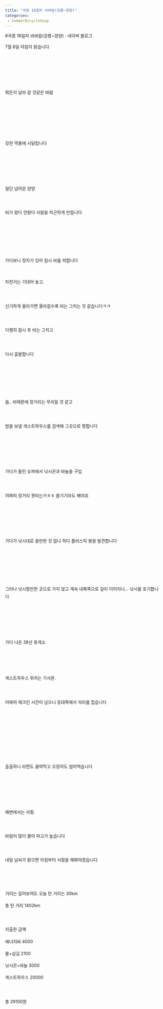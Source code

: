 ```yaml
---
title: "국종 16일차 비바람(강릉~양양)"
categories:
 - SummerBicycleSoup
---
```

#국종 16일차 비바람(강릉~양양) : 네이버 블로그
<div class="wrap_rabbit pcol2 _param(1) _postViewArea221584666541" id="post-view221584666541">
<!-- Rabbit HTML --><div class="se-viewer se-theme-default" lang="ko-KR">
<!-- SE_DOC_HEADER_END -->
<div class="se-main-container">
<div class="se-component se-text se-l-default" id="SE-f53bb52d-a523-11e9-99d3-599b25523ed2">
<div class="se-component-content">
<div class="se-section se-section-text se-l-default">
<div class="se-module se-module-text"><!-- SE-TEXT { --><p class="se-text-paragraph se-text-paragraph-align-" id="SE-7893685c-a525-11e9-99d3-4561812a802d" style="line-height:1.8;"><span class="se-fs- se-ff-" id="SE-2e74883e-a526-11e9-99d3-b57880ff6c25" style="">7월 8일 아침이 밝습니다</span></p><!-- } SE-TEXT --><!-- SE-TEXT { --><p class="se-text-paragraph se-text-paragraph-align-" id="SE-2e748840-a526-11e9-99d3-3f9811f71576" style="line-height:1.8;"><span class="se-fs- se-ff-" id="SE-2e74883f-a526-11e9-99d3-0b595be8d0a8" style="">​</span></p><!-- } SE-TEXT --><!-- SE-TEXT { --><p class="se-text-paragraph se-text-paragraph-align-" id="SE-2e748842-a526-11e9-99d3-33e2a434d7f9" style="line-height:1.8;"><span class="se-fs- se-ff-" id="SE-2e748841-a526-11e9-99d3-a10d7590c9b2" style="">​</span></p><!-- } SE-TEXT --></div>
</div>
</div>
</div> <div class="se-component se-image se-l-default" id="SE-ef4f9818-a523-11e9-99d3-4b7fc162570b">
<div class="se-component-content se-component-content-fit">
<div class="se-section se-section-image se-l-default se-section-align-">
<a class="se-module se-module-image __se_image_link __se_link" data-linkdata='{"id" : "SE-ef4f9818-a523-11e9-99d3-4b7fc162570b", "src" : "https://postfiles.pstatic.net/MjAxOTA3MTNfMjI2/MDAxNTYyOTkxNTgyMDA1.OfLpQIFz_b99eycvDJJy2eHRgEt2uKb6L9bt5kHyDTwg.Lhq4Kxu50-1QhbzQnHCUo2TMbK8_Mb9tiWmcfBKJ_1wg.JPEG.dls32208/20190708_124803.jpg", "linkUse" : "false", "link" : ""}' data-linktype="img" href="#" onclick="return false;" style=" ">
<img alt="" class="se-image-resource" data-height="506" data-lazy-src="https://postfiles.pstatic.net/MjAxOTA3MTNfMjI2/MDAxNTYyOTkxNTgyMDA1.OfLpQIFz_b99eycvDJJy2eHRgEt2uKb6L9bt5kHyDTwg.Lhq4Kxu50-1QhbzQnHCUo2TMbK8_Mb9tiWmcfBKJ_1wg.JPEG.dls32208/20190708_124803.jpg?type=w966" data-width="900" src="https://raw.githubusercontent.com/rage147-OwO/rage147-OwO.github.io/master/_images/images/2019-7-13-국종 16일차 비바람(강릉~양양)/0.jpg">
</a> </div>
</div>
</div> <div class="se-component se-text se-l-default" id="SE-ff71d854-a523-11e9-99d3-5dceaeadfbf5">
<div class="se-component-content">
<div class="se-section se-section-text se-l-default">
<div class="se-module se-module-text"><!-- SE-TEXT { --><p class="se-text-paragraph se-text-paragraph-align-" id="SE-789479d2-a525-11e9-99d3-b32b8ae518da" style="line-height:1.8;"><span class="se-fs- se-ff-" id="SE-2e752483-a526-11e9-99d3-9779077e2caf" style="">뭐든지 날라 갈 것같은 바람</span></p><!-- } SE-TEXT --><!-- SE-TEXT { --><p class="se-text-paragraph se-text-paragraph-align-" id="SE-2e752485-a526-11e9-99d3-87bfa8c4a279" style="line-height:1.8;"><span class="se-fs- se-ff-" id="SE-2e752484-a526-11e9-99d3-03b59768f6bc" style="">​</span></p><!-- } SE-TEXT --><!-- SE-TEXT { --><p class="se-text-paragraph se-text-paragraph-align-" id="SE-2e752487-a526-11e9-99d3-bf31fac85742" style="line-height:1.8;"><span class="se-fs- se-ff-" id="SE-2e752486-a526-11e9-99d3-292d5a63ce96" style="">​</span></p><!-- } SE-TEXT --></div>
</div>
</div>
</div> <div class="se-component se-image se-l-default" id="SE-ef4fbf29-a523-11e9-99d3-0b2709d95bd9">
<div class="se-component-content se-component-content-fit">
<div class="se-section se-section-image se-l-default se-section-align-">
<a class="se-module se-module-image __se_image_link __se_link" data-linkdata='{"id" : "SE-ef4fbf29-a523-11e9-99d3-0b2709d95bd9", "src" : "https://postfiles.pstatic.net/MjAxOTA3MTNfMTg1/MDAxNTYyOTkxNTgzMjc0.gUguPi6HAAzc9DgNe3uaOVLISPTn72f_sAtgVmWHQ98g.FrlOLpvWLvc6wzv_JuNSme2XCyZP6YRl6ueX0ts64zQg.JPEG.dls32208/20190708_124818.jpg", "linkUse" : "false", "link" : ""}' data-linktype="img" href="#" onclick="return false;" style=" ">
<img alt="" class="se-image-resource" data-height="506" data-lazy-src="https://postfiles.pstatic.net/MjAxOTA3MTNfMTg1/MDAxNTYyOTkxNTgzMjc0.gUguPi6HAAzc9DgNe3uaOVLISPTn72f_sAtgVmWHQ98g.FrlOLpvWLvc6wzv_JuNSme2XCyZP6YRl6ueX0ts64zQg.JPEG.dls32208/20190708_124818.jpg?type=w966" data-width="900" src="https://raw.githubusercontent.com/rage147-OwO/rage147-OwO.github.io/master/_images/images/2019-7-13-국종 16일차 비바람(강릉~양양)/1.jpg">
</a> </div>
</div>
</div> <div class="se-component se-image se-l-default" id="SE-ef4fbf2a-a523-11e9-99d3-03a84c789b80">
<div class="se-component-content se-component-content-fit">
<div class="se-section se-section-image se-l-default se-section-align-">
<a class="se-module se-module-image __se_image_link __se_link" data-linkdata='{"id" : "SE-ef4fbf2a-a523-11e9-99d3-03a84c789b80", "src" : "https://postfiles.pstatic.net/MjAxOTA3MTNfMTcg/MDAxNTYyOTkxNTg0MzM4.RkT2ZodlUr968VNjMWXbgBLkYect3bbDVHSVwo_JGEYg.26xH75jWvHFS9GCI_O9CKWeUyK1HRxzONTs973e9NXgg.JPEG.dls32208/20190708_124856.jpg", "linkUse" : "false", "link" : ""}' data-linktype="img" href="#" onclick="return false;" style=" ">
<img alt="" class="se-image-resource" data-height="506" data-lazy-src="https://postfiles.pstatic.net/MjAxOTA3MTNfMTcg/MDAxNTYyOTkxNTg0MzM4.RkT2ZodlUr968VNjMWXbgBLkYect3bbDVHSVwo_JGEYg.26xH75jWvHFS9GCI_O9CKWeUyK1HRxzONTs973e9NXgg.JPEG.dls32208/20190708_124856.jpg?type=w966" data-width="900" src="https://raw.githubusercontent.com/rage147-OwO/rage147-OwO.github.io/master/_images/images/2019-7-13-국종 16일차 비바람(강릉~양양)/2.jpg">
</a> </div>
</div>
</div> <div class="se-component se-text se-l-default" id="SE-18911ea5-a524-11e9-99d3-ef39776fd50e">
<div class="se-component-content">
<div class="se-section se-section-text se-l-default">
<div class="se-module se-module-text"><!-- SE-TEXT { --><p class="se-text-paragraph se-text-paragraph-align-" id="SE-7895b258-a525-11e9-99d3-913718d24aef" style="line-height:1.8;"><span class="se-fs- se-ff-" id="SE-2e7635f8-a526-11e9-99d3-4117facb3382" style="">강한 역풍에 시달립니다</span></p><!-- } SE-TEXT --><!-- SE-TEXT { --><p class="se-text-paragraph se-text-paragraph-align-" id="SE-2e7635fa-a526-11e9-99d3-0f9ec3ed1b4a" style="line-height:1.8;"><span class="se-fs- se-ff-" id="SE-2e7635f9-a526-11e9-99d3-c58356b37fb0" style="">​</span></p><!-- } SE-TEXT --><!-- SE-TEXT { --><p class="se-text-paragraph se-text-paragraph-align-" id="SE-2e7635fc-a526-11e9-99d3-5d1394c577c0" style="line-height:1.8;"><span class="se-fs- se-ff-" id="SE-2e7635fb-a526-11e9-99d3-65feed00e23a" style="">​</span></p><!-- } SE-TEXT --></div>
</div>
</div>
</div> <div class="se-component se-image se-l-default" id="SE-ef4fbf2b-a523-11e9-99d3-bba9930e17c4">
<div class="se-component-content se-component-content-fit">
<div class="se-section se-section-image se-l-default se-section-align-">
<a class="se-module se-module-image __se_image_link __se_link" data-linkdata='{"id" : "SE-ef4fbf2b-a523-11e9-99d3-bba9930e17c4", "src" : "https://postfiles.pstatic.net/MjAxOTA3MTNfMjUx/MDAxNTYyOTkxNTg1ODUz.J7UId44HjgtNMfr-BjYSy_8IJoozUh8yM1KkLlWR_m8g.MIUAdyDiIGmc7wGdD2Zp3igk3CfnYpv5-eGZSnZ-fnsg.JPEG.dls32208/20190708_140503.jpg", "linkUse" : "false", "link" : ""}' data-linktype="img" href="#" onclick="return false;" style=" ">
<img alt="" class="se-image-resource" data-height="1600" data-lazy-src="https://postfiles.pstatic.net/MjAxOTA3MTNfMjUx/MDAxNTYyOTkxNTg1ODUz.J7UId44HjgtNMfr-BjYSy_8IJoozUh8yM1KkLlWR_m8g.MIUAdyDiIGmc7wGdD2Zp3igk3CfnYpv5-eGZSnZ-fnsg.JPEG.dls32208/20190708_140503.jpg?type=w966" data-width="900" src="https://raw.githubusercontent.com/rage147-OwO/rage147-OwO.github.io/master/_images/images/2019-7-13-국종 16일차 비바람(강릉~양양)/3.jpg">
</a> </div>
</div>
</div> <div class="se-component se-text se-l-default" id="SE-22adc592-a524-11e9-99d3-bd99f2bbf0aa">
<div class="se-component-content">
<div class="se-section se-section-text se-l-default">
<div class="se-module se-module-text"><!-- SE-TEXT { --><p class="se-text-paragraph se-text-paragraph-align-" id="SE-a07a8e0a-a525-11e9-99d3-fbb8a028c560" style="line-height:1.8;"><span class="se-fs- se-ff-" id="SE-2e76ab2d-a526-11e9-99d3-b91557115f8a" style="">일단 넘어온 양양</span></p><!-- } SE-TEXT --><!-- SE-TEXT { --><p class="se-text-paragraph se-text-paragraph-align-" id="SE-a07a8e0b-a525-11e9-99d3-6bcc9a1703d8" style="line-height:1.8;"><span class="se-fs- se-ff-" id="SE-2e76d23e-a526-11e9-99d3-c7d57f5eb4b1" style="">​</span></p><!-- } SE-TEXT --><!-- SE-TEXT { --><p class="se-text-paragraph se-text-paragraph-align-" id="SE-a07a8e0c-a525-11e9-99d3-1d10413a233b" style="line-height:1.8;"><span class="se-fs- se-ff-" id="SE-2e76d23f-a526-11e9-99d3-81e5b9dffbb8" style="">비가 왔다 안왔다 사람을 피곤하게 만듭니다</span></p><!-- } SE-TEXT --><!-- SE-TEXT { --><p class="se-text-paragraph se-text-paragraph-align-" id="SE-a07a8e0d-a525-11e9-99d3-cf9ed01978e2" style="line-height:1.8;"><span class="se-fs- se-ff-" id="SE-2e76d240-a526-11e9-99d3-efc442bfbe58" style="">​</span></p><!-- } SE-TEXT --><!-- SE-TEXT { --><p class="se-text-paragraph se-text-paragraph-align-" id="SE-a07a8e0e-a525-11e9-99d3-715c49474032" style="line-height:1.8;"><span class="se-fs- se-ff-" id="SE-2e76d241-a526-11e9-99d3-cb232e370c9d" style="">​</span></p><!-- } SE-TEXT --><!-- SE-TEXT { --><p class="se-text-paragraph se-text-paragraph-align-" id="SE-a07a8e0f-a525-11e9-99d3-c704b582a45f" style="line-height:1.8;"><span class="se-fs- se-ff-" id="SE-2e76d242-a526-11e9-99d3-0de350182d79" style="">​</span></p><!-- } SE-TEXT --><!-- SE-TEXT { --><p class="se-text-paragraph se-text-paragraph-align-" id="SE-78969cca-a525-11e9-99d3-5b7cdab3af5d" style="line-height:1.8;"><span class="se-fs- se-ff-" id="SE-2e76d243-a526-11e9-99d3-157f85fe3ac6" style="">가다보니 정자가 있어 잠시 비를 피합니다</span></p><!-- } SE-TEXT --></div>
</div>
</div>
</div> <div class="se-component se-image se-l-default" id="SE-ef4fe63c-a523-11e9-99d3-47a093277765">
<div class="se-component-content se-component-content-fit">
<div class="se-section se-section-image se-l-default se-section-align-">
<a class="se-module se-module-image __se_image_link __se_link" data-linkdata='{"id" : "SE-ef4fe63c-a523-11e9-99d3-47a093277765", "src" : "https://postfiles.pstatic.net/MjAxOTA3MTNfMTk2/MDAxNTYyOTkxNTg3Mzkw.iiZIPHOHbK3G5bs9j_tPPTqDwi45burIr_GaLprnu3sg.z34O3j5gW3fgW3msnMpVH-CFNztfeSEcHQsBKMjsO4Eg.JPEG.dls32208/20190708_141905.jpg", "linkUse" : "false", "link" : ""}' data-linktype="img" href="#" onclick="return false;" style=" ">
<img alt="" class="se-image-resource" data-height="1600" data-lazy-src="https://postfiles.pstatic.net/MjAxOTA3MTNfMTk2/MDAxNTYyOTkxNTg3Mzkw.iiZIPHOHbK3G5bs9j_tPPTqDwi45burIr_GaLprnu3sg.z34O3j5gW3fgW3msnMpVH-CFNztfeSEcHQsBKMjsO4Eg.JPEG.dls32208/20190708_141905.jpg?type=w966" data-width="900" src="https://raw.githubusercontent.com/rage147-OwO/rage147-OwO.github.io/master/_images/images/2019-7-13-국종 16일차 비바람(강릉~양양)/4.jpg"/>
</a> </div>
</div>
</div> <div class="se-component se-text se-l-default" id="SE-4804a3cf-a524-11e9-99d3-f56a98d259cb">
<div class="se-component-content">
<div class="se-section se-section-text se-l-default">
<div class="se-module se-module-text"><!-- SE-TEXT { --><p class="se-text-paragraph se-text-paragraph-align-" id="SE-a07c14b2-a525-11e9-99d3-3b849778ede7" style="line-height:1.8;"><span class="se-fs- se-ff-" id="SE-2e776e84-a526-11e9-99d3-85ac8ce83f00" style="">자전거는 기대어 놓고.</span></p><!-- } SE-TEXT --><!-- SE-TEXT { --><p class="se-text-paragraph se-text-paragraph-align-" id="SE-a07c14b3-a525-11e9-99d3-dd3164e29ab4" style="line-height:1.8;"><span class="se-fs- se-ff-" id="SE-2e776e85-a526-11e9-99d3-e52ef5dfc5f6" style="">​</span></p><!-- } SE-TEXT --><!-- SE-TEXT { --><p class="se-text-paragraph se-text-paragraph-align-" id="SE-a07c3bc4-a525-11e9-99d3-bd5d3f3fc89e" style="line-height:1.8;"><span class="se-fs- se-ff-" id="SE-2e776e86-a526-11e9-99d3-3388fc2052d5" style="">신기하게 올라가면 올라갈수록 비는 그치는 것 같습니다ㅋㅋ</span></p><!-- } SE-TEXT --><!-- SE-TEXT { --><p class="se-text-paragraph se-text-paragraph-align-" id="SE-a07c3bc5-a525-11e9-99d3-d72638b29543" style="line-height:1.8;"><span class="se-fs- se-ff-" id="SE-2e776e87-a526-11e9-99d3-61f4058246b1" style="">​</span></p><!-- } SE-TEXT --><!-- SE-TEXT { --><p class="se-text-paragraph se-text-paragraph-align-" id="SE-a07c3bc6-a525-11e9-99d3-8b08e98e6c15" style="line-height:1.8;"><span class="se-fs- se-ff-" id="SE-2e776e88-a526-11e9-99d3-53aa871b3808" style="">다행히 잠시 후 비는 그치고</span></p><!-- } SE-TEXT --><!-- SE-TEXT { --><p class="se-text-paragraph se-text-paragraph-align-" id="SE-a07c3bc7-a525-11e9-99d3-fbad348b1e74" style="line-height:1.8;"><span class="se-fs- se-ff-" id="SE-2e77e3b9-a526-11e9-99d3-4f601f785bb4" style="">​</span></p><!-- } SE-TEXT --><!-- SE-TEXT { --><p class="se-text-paragraph se-text-paragraph-align-" id="SE-a07c3bc8-a525-11e9-99d3-77c5c08172ba" style="line-height:1.8;"><span class="se-fs- se-ff-" id="SE-2e77e3ba-a526-11e9-99d3-998093ec1a28" style="">다시 출발합니다</span></p><!-- } SE-TEXT --><!-- SE-TEXT { --><p class="se-text-paragraph se-text-paragraph-align-" id="SE-a07c3bc9-a525-11e9-99d3-25ebeefd8a67" style="line-height:1.8;"><span class="se-fs- se-ff-" id="SE-2e77e3bb-a526-11e9-99d3-e3597eeebe34" style="">​</span></p><!-- } SE-TEXT --><!-- SE-TEXT { --><p class="se-text-paragraph se-text-paragraph-align-" id="SE-a07c3bca-a525-11e9-99d3-9f089667cea5" style="line-height:1.8;"><span class="se-fs- se-ff-" id="SE-2e77e3bc-a526-11e9-99d3-ab098a050393" style="">​</span></p><!-- } SE-TEXT --><!-- SE-TEXT { --><p class="se-text-paragraph se-text-paragraph-align-" id="SE-a07c3bcb-a525-11e9-99d3-3915969d3767" style="line-height:1.8;"><span class="se-fs- se-ff-" id="SE-2e77e3bd-a526-11e9-99d3-bff3f1a3f20d" style="">​</span></p><!-- } SE-TEXT --><!-- SE-TEXT { --><p class="se-text-paragraph se-text-paragraph-align-" id="SE-a07c3bcc-a525-11e9-99d3-99fd15e4e58a" style="line-height:1.8;"><span class="se-fs- se-ff-" id="SE-2e77e3be-a526-11e9-99d3-e952ed108360" style="">음..  비때문에 장거리는 무리일 것 같고</span></p><!-- } SE-TEXT --><!-- SE-TEXT { --><p class="se-text-paragraph se-text-paragraph-align-" id="SE-a07c3bcd-a525-11e9-99d3-5fe4464b98bc" style="line-height:1.8;"><span class="se-fs- se-ff-" id="SE-2e780acf-a526-11e9-99d3-51c041ed534c" style="">​</span></p><!-- } SE-TEXT --><!-- SE-TEXT { --><p class="se-text-paragraph se-text-paragraph-align-" id="SE-78978744-a525-11e9-99d3-4bee4f6c1556" style="line-height:1.8;"><span class="se-fs- se-ff-" id="SE-2e780ad0-a526-11e9-99d3-09088df207a3" style="">밤을 보낼 게스트하우스를 검색해 그곳으로 향합니다</span></p><!-- } SE-TEXT --><!-- SE-TEXT { --><p class="se-text-paragraph se-text-paragraph-align-" id="SE-2e780ad2-a526-11e9-99d3-33c9501d1e6b" style="line-height:1.8;"><span class="se-fs- se-ff-" id="SE-2e780ad1-a526-11e9-99d3-3507d4a1e013" style="">​</span></p><!-- } SE-TEXT --><!-- SE-TEXT { --><p class="se-text-paragraph se-text-paragraph-align-" id="SE-2e780ad4-a526-11e9-99d3-1db1bec1b5d6" style="line-height:1.8;"><span class="se-fs- se-ff-" id="SE-2e780ad3-a526-11e9-99d3-fdfdde3223e6" style="">​</span></p><!-- } SE-TEXT --></div>
</div>
</div>
</div> <div class="se-component se-image se-l-default" id="SE-ef4fe63d-a523-11e9-99d3-0b07aadcebce">
<div class="se-component-content se-component-content-fit">
<div class="se-section se-section-image se-l-default se-section-align-">
<a class="se-module se-module-image __se_image_link __se_link" data-linkdata='{"id" : "SE-ef4fe63d-a523-11e9-99d3-0b07aadcebce", "src" : "https://postfiles.pstatic.net/MjAxOTA3MTNfMjI5/MDAxNTYyOTkxNTg5MDAw.BmHsK_YLdSMRnzzv5f3zV12Iw-Xv5-19MAFvlf50kK0g.Wr9e4CM-K4y7MhF5Z6-MquWiAIluzkn86hIysQkktIAg.JPEG.dls32208/20190708_143719.jpg", "linkUse" : "false", "link" : ""}' data-linktype="img" href="#" onclick="return false;" style=" ">
<img alt="" class="se-image-resource" data-height="1600" data-lazy-src="https://postfiles.pstatic.net/MjAxOTA3MTNfMjI5/MDAxNTYyOTkxNTg5MDAw.BmHsK_YLdSMRnzzv5f3zV12Iw-Xv5-19MAFvlf50kK0g.Wr9e4CM-K4y7MhF5Z6-MquWiAIluzkn86hIysQkktIAg.JPEG.dls32208/20190708_143719.jpg?type=w966" data-width="900" src="https://raw.githubusercontent.com/rage147-OwO/rage147-OwO.github.io/master/_images/images/2019-7-13-국종 16일차 비바람(강릉~양양)/5.jpg"/>
</a> </div>
</div>
</div> <div class="se-component se-text se-l-default" id="SE-87b8ee30-a524-11e9-99d3-1bdbd52f540e">
<div class="se-component-content">
<div class="se-section se-section-text se-l-default">
<div class="se-module se-module-text"><!-- SE-TEXT { --><p class="se-text-paragraph se-text-paragraph-align-" id="SE-a07d9b60-a525-11e9-99d3-3f080f00d51e" style="line-height:1.8;"><span class="se-fs- se-ff-" id="SE-2e788005-a526-11e9-99d3-97aa203fd166" style="">가다가 들린 슈퍼에서 낚시끈과 바늘을 구입</span></p><!-- } SE-TEXT --><!-- SE-TEXT { --><p class="se-text-paragraph se-text-paragraph-align-" id="SE-a07d9b61-a525-11e9-99d3-1902a424713a" style="line-height:1.8;"><span class="se-fs- se-ff-" id="SE-2e788006-a526-11e9-99d3-2739bce05b9e" style="">​</span></p><!-- } SE-TEXT --><!-- SE-TEXT { --><p class="se-text-paragraph se-text-paragraph-align-" id="SE-789897be-a525-11e9-99d3-b3d5e6f910b9" style="line-height:1.8;"><span class="se-fs- se-ff-" id="SE-2e788007-a526-11e9-99d3-35c16952422e" style="">어짜피 장거리 못타는거ㅎㅎ 즐기기라도 해야죠</span></p><!-- } SE-TEXT --><!-- SE-TEXT { --><p class="se-text-paragraph se-text-paragraph-align-" id="SE-2e788009-a526-11e9-99d3-0327fe1c3047" style="line-height:1.8;"><span class="se-fs- se-ff-" id="SE-2e788008-a526-11e9-99d3-275cc7f713ff" style="">​</span></p><!-- } SE-TEXT --><!-- SE-TEXT { --><p class="se-text-paragraph se-text-paragraph-align-" id="SE-2e78a71b-a526-11e9-99d3-15346f6b4679" style="line-height:1.8;"><span class="se-fs- se-ff-" id="SE-2e78a71a-a526-11e9-99d3-c91bb1acf319" style="">​</span></p><!-- } SE-TEXT --></div>
</div>
</div>
</div> <div class="se-component se-image se-l-default" id="SE-ef4fe63e-a523-11e9-99d3-2d07ef66dbd5">
<div class="se-component-content se-component-content-fit">
<div class="se-section se-section-image se-l-default se-section-align-">
<a class="se-module se-module-image __se_image_link __se_link" data-linkdata='{"id" : "SE-ef4fe63e-a523-11e9-99d3-2d07ef66dbd5", "src" : "https://postfiles.pstatic.net/MjAxOTA3MTNfMTEg/MDAxNTYyOTkxNTkwMzE3.-CY7Dl6y3UjsTO_Y9oZfpMGXrUssW8J1FqjEr_zPMCog._g6G3BV_cDj-zM3IkwdFYBLtFKBxakWK3t6_1fY5hZog.JPEG.dls32208/20190708_144223.jpg", "linkUse" : "false", "link" : ""}' data-linktype="img" href="#" onclick="return false;" style=" ">
<img alt="" class="se-image-resource" data-height="506" data-lazy-src="https://postfiles.pstatic.net/MjAxOTA3MTNfMTEg/MDAxNTYyOTkxNTkwMzE3.-CY7Dl6y3UjsTO_Y9oZfpMGXrUssW8J1FqjEr_zPMCog._g6G3BV_cDj-zM3IkwdFYBLtFKBxakWK3t6_1fY5hZog.JPEG.dls32208/20190708_144223.jpg?type=w966" data-width="900" src="https://raw.githubusercontent.com/rage147-OwO/rage147-OwO.github.io/master/_images/images/2019-7-13-국종 16일차 비바람(강릉~양양)/6.jpg"/>
</a> </div>
</div>
</div> <div class="se-component se-text se-l-default" id="SE-c167789b-a524-11e9-99d3-1d78a1071a25">
<div class="se-component-content">
<div class="se-section se-section-text se-l-default">
<div class="se-module se-module-text"><!-- SE-TEXT { --><p class="se-text-paragraph se-text-paragraph-align-" id="SE-a07f2204-a525-11e9-99d3-0792cc447e3e" style="line-height:1.8;"><span class="se-fs- se-ff-" id="SE-2e78f53c-a526-11e9-99d3-1373a94339fb" style="">가다가 낚시대로 쓸만한 것 없나 하다 플라스틱 봉을 발견합니다</span></p><!-- } SE-TEXT --><!-- SE-TEXT { --><p class="se-text-paragraph se-text-paragraph-align-" id="SE-a07f2205-a525-11e9-99d3-118ec0db2c5c" style="line-height:1.8;"><span class="se-fs- se-ff-" id="SE-2e78f53d-a526-11e9-99d3-41fe30fd1c1b" style="">​</span></p><!-- } SE-TEXT --><!-- SE-TEXT { --><p class="se-text-paragraph se-text-paragraph-align-" id="SE-a07f2206-a525-11e9-99d3-3d6e89791f66" style="line-height:1.8;"><span class="se-fs- se-ff-" id="SE-2e78f53e-a526-11e9-99d3-590e5d47050a" style="">​</span></p><!-- } SE-TEXT --><!-- SE-TEXT { --><p class="se-text-paragraph se-text-paragraph-align-" id="SE-a07f2207-a525-11e9-99d3-47bb7fdf38a4" style="line-height:1.8;"><span class="se-fs- se-ff-" id="SE-2e791c4f-a526-11e9-99d3-df0f4e3616c2" style="">​</span></p><!-- } SE-TEXT --><!-- SE-TEXT { --><p class="se-text-paragraph se-text-paragraph-align-" id="SE-7899340c-a525-11e9-99d3-41c237c090cc" style="line-height:1.8;"><span class="se-fs- se-ff-" id="SE-2e791c50-a526-11e9-99d3-f9d3964957b7" style="">그러나 낚시할만한 곳으로 가지 않고 계속 내륙쪽으로 길이 이어지니...  낚시를 포기합니다</span></p><!-- } SE-TEXT --><!-- SE-TEXT { --><p class="se-text-paragraph se-text-paragraph-align-" id="SE-2e791c52-a526-11e9-99d3-b5b12c14a469" style="line-height:1.8;"><span class="se-fs- se-ff-" id="SE-2e791c51-a526-11e9-99d3-d71697dc8fcb" style="">​</span></p><!-- } SE-TEXT --><!-- SE-TEXT { --><p class="se-text-paragraph se-text-paragraph-align-" id="SE-2e791c54-a526-11e9-99d3-7d0ffa04771b" style="line-height:1.8;"><span class="se-fs- se-ff-" id="SE-2e791c53-a526-11e9-99d3-bbc9efe402ee" style="">​</span></p><!-- } SE-TEXT --></div>
</div>
</div>
</div> <div class="se-component se-image se-l-default" id="SE-ef4fe641-a523-11e9-99d3-9db502e76ddc">
<div class="se-component-content se-component-content-fit">
<div class="se-section se-section-image se-l-default se-section-align-">
<a class="se-module se-module-image __se_image_link __se_link" data-linkdata='{"id" : "SE-ef4fe641-a523-11e9-99d3-9db502e76ddc", "src" : "https://postfiles.pstatic.net/MjAxOTA3MTNfMjQz/MDAxNTYyOTkxNTkxOTMx.hvr_IzJ_x1OAmqOsY9ddq7FT7fGYCOfXsUb0troPa7gg.jqaQzoSz5Ga2d_uIk76o9akP10xzPlZsKNgvL_dgETkg.JPEG.dls32208/20190708_153834.jpg", "linkUse" : "false", "link" : ""}' data-linktype="img" href="#" onclick="return false;" style=" ">
<img alt="" class="se-image-resource" data-height="1600" data-lazy-src="https://postfiles.pstatic.net/MjAxOTA3MTNfMjQz/MDAxNTYyOTkxNTkxOTMx.hvr_IzJ_x1OAmqOsY9ddq7FT7fGYCOfXsUb0troPa7gg.jqaQzoSz5Ga2d_uIk76o9akP10xzPlZsKNgvL_dgETkg.JPEG.dls32208/20190708_153834.jpg?type=w966" data-width="900" src="https://raw.githubusercontent.com/rage147-OwO/rage147-OwO.github.io/master/_images/images/2019-7-13-국종 16일차 비바람(강릉~양양)/7.jpg"/>
</a> </div>
</div>
</div> <div class="se-component se-text se-l-default" id="SE-ee052140-a524-11e9-99d3-3be465305613">
<div class="se-component-content">
<div class="se-section se-section-text se-l-default">
<div class="se-module se-module-text"><!-- SE-TEXT { --><p class="se-text-paragraph se-text-paragraph-align-" id="SE-a080819a-a525-11e9-99d3-27d7201e971c" style="line-height:1.8;"><span class="se-fs- se-ff-" id="SE-2e799185-a526-11e9-99d3-07c96722dda9" style="">가다 나온 38선 휴게소</span></p><!-- } SE-TEXT --><!-- SE-TEXT { --><p class="se-text-paragraph se-text-paragraph-align-" id="SE-a080819b-a525-11e9-99d3-3191ff3c3381" style="line-height:1.8;"><span class="se-fs- se-ff-" id="SE-2e799186-a526-11e9-99d3-5d983b541b47" style="">​</span></p><!-- } SE-TEXT --><!-- SE-TEXT { --><p class="se-text-paragraph se-text-paragraph-align-" id="SE-a080819c-a525-11e9-99d3-378e7501cf8e" style="line-height:1.8;"><span class="se-fs- se-ff-" id="SE-2e799187-a526-11e9-99d3-fd700684b605" style="">​</span></p><!-- } SE-TEXT --><!-- SE-TEXT { --><p class="se-text-paragraph se-text-paragraph-align-" id="SE-a080819d-a525-11e9-99d3-412bba06d592" style="line-height:1.8;"><span class="se-fs- se-ff-" id="SE-2e799188-a526-11e9-99d3-f7b0877d28eb" style="">게스트하우스 위치는 기사문.</span></p><!-- } SE-TEXT --><!-- SE-TEXT { --><p class="se-text-paragraph se-text-paragraph-align-" id="SE-a080819e-a525-11e9-99d3-5190084f6b4d" style="line-height:1.8;"><span class="se-fs- se-ff-" id="SE-2e799189-a526-11e9-99d3-4301a228ca69" style="">​</span></p><!-- } SE-TEXT --><!-- SE-TEXT { --><p class="se-text-paragraph se-text-paragraph-align-" id="SE-789a1e7c-a525-11e9-99d3-f53b79c1f2f2" style="line-height:1.8;"><span class="se-fs- se-ff-" id="SE-2e79918a-a526-11e9-99d3-99590c42e826" style="">어짜피 체크인 시간이 남으니 등대쪽에서 자리를 잡습니다</span></p><!-- } SE-TEXT --><!-- SE-TEXT { --><p class="se-text-paragraph se-text-paragraph-align-" id="SE-2e79918c-a526-11e9-99d3-771b6ef749a8" style="line-height:1.8;"><span class="se-fs- se-ff-" id="SE-2e79918b-a526-11e9-99d3-27e0bf959ec9" style="">​</span></p><!-- } SE-TEXT --><!-- SE-TEXT { --><p class="se-text-paragraph se-text-paragraph-align-" id="SE-2e79918e-a526-11e9-99d3-3b2fd7d5a85e" style="line-height:1.8;"><span class="se-fs- se-ff-" id="SE-2e79918d-a526-11e9-99d3-b951258d96bc" style="">​</span></p><!-- } SE-TEXT --></div>
</div>
</div>
</div> <div class="se-component se-image se-l-default" id="SE-ef500d52-a523-11e9-99d3-51177330b8f6">
<div class="se-component-content se-component-content-fit">
<div class="se-section se-section-image se-l-default se-section-align-">
<a class="se-module se-module-image __se_image_link __se_link" data-linkdata='{"id" : "SE-ef500d52-a523-11e9-99d3-51177330b8f6", "src" : "https://postfiles.pstatic.net/MjAxOTA3MTNfNTIg/MDAxNTYyOTkxNTkzMTY2.wLzu6q1NfykNgBorz0UAkHJMeU-tnxlp_y1sngjXc5Yg.7Rp9zztIy7IlZAnd9J4Ickv_gWLaWeKHFyBMbAoGkNUg.JPEG.dls32208/20190708_154827.jpg", "linkUse" : "false", "link" : ""}' data-linktype="img" href="#" onclick="return false;" style=" ">
<img alt="" class="se-image-resource" data-height="506" data-lazy-src="https://postfiles.pstatic.net/MjAxOTA3MTNfNTIg/MDAxNTYyOTkxNTkzMTY2.wLzu6q1NfykNgBorz0UAkHJMeU-tnxlp_y1sngjXc5Yg.7Rp9zztIy7IlZAnd9J4Ickv_gWLaWeKHFyBMbAoGkNUg.JPEG.dls32208/20190708_154827.jpg?type=w966" data-width="900" src="https://raw.githubusercontent.com/rage147-OwO/rage147-OwO.github.io/master/_images/images/2019-7-13-국종 16일차 비바람(강릉~양양)/8.jpg"/>
</a> </div>
</div>
</div> <div class="se-component se-text se-l-default" id="SE-f7fc8d5d-a524-11e9-99d3-956016437804">
<div class="se-component-content">
<div class="se-section se-section-text se-l-default">
<div class="se-module se-module-text"><!-- SE-TEXT { --><p class="se-text-paragraph se-text-paragraph-align-" id="SE-2e7a06c0-a526-11e9-99d3-6bd66a207a68" style=""><span class="se-fs- se-ff-" id="SE-2e7a06bf-a526-11e9-99d3-e579aeadb907" style="">​</span></p><!-- } SE-TEXT --></div>
</div>
</div>
</div> <div class="se-component se-image se-l-default" id="SE-ef500d53-a523-11e9-99d3-2bac1fff486f">
<div class="se-component-content se-component-content-fit">
<div class="se-section se-section-image se-l-default se-section-align-">
<a class="se-module se-module-image __se_image_link __se_link" data-linkdata='{"id" : "SE-ef500d53-a523-11e9-99d3-2bac1fff486f", "src" : "https://postfiles.pstatic.net/MjAxOTA3MTNfMjg4/MDAxNTYyOTkxNTk0NzQ0.xZPerTbNdwrjwNmdg-hQpvfiWJ1p-Wb0r4I7xyD8BA0g.iqEiCng52LyxMlZql3azQun02DGgdPx067eZzmjtx1sg.JPEG.dls32208/20190708_161433.jpg", "linkUse" : "false", "link" : ""}' data-linktype="img" href="#" onclick="return false;" style=" ">
<img alt="" class="se-image-resource" data-height="1600" data-lazy-src="https://postfiles.pstatic.net/MjAxOTA3MTNfMjg4/MDAxNTYyOTkxNTk0NzQ0.xZPerTbNdwrjwNmdg-hQpvfiWJ1p-Wb0r4I7xyD8BA0g.iqEiCng52LyxMlZql3azQun02DGgdPx067eZzmjtx1sg.JPEG.dls32208/20190708_161433.jpg?type=w966" data-width="900" src="https://raw.githubusercontent.com/rage147-OwO/rage147-OwO.github.io/master/_images/images/2019-7-13-국종 16일차 비바람(강릉~양양)/9.jpg"/>
</a> </div>
</div>
</div> <div class="se-component se-text se-l-default" id="SE-1056d594-a525-11e9-99d3-7102a0a1f2d8">
<div class="se-component-content">
<div class="se-section se-section-text se-l-default">
<div class="se-module se-module-text"><!-- SE-TEXT { --><p class="se-text-paragraph se-text-paragraph-align-" id="SE-789b2ff4-a525-11e9-99d3-f13f9a9dbc55" style="line-height:1.8;"><span class="se-fs- se-ff-" id="SE-2e7a7bf1-a526-11e9-99d3-0df27a28c76c" style="">출출하니 라면도 끓여먹고 오징어도 씹어먹습니다</span></p><!-- } SE-TEXT --><!-- SE-TEXT { --><p class="se-text-paragraph se-text-paragraph-align-" id="SE-2e7a7bf3-a526-11e9-99d3-e35c9e1570fe" style="line-height:1.8;"><span class="se-fs- se-ff-" id="SE-2e7a7bf2-a526-11e9-99d3-a7f1ede24f5f" style="">​</span></p><!-- } SE-TEXT --><!-- SE-TEXT { --><p class="se-text-paragraph se-text-paragraph-align-" id="SE-2e7a7bf5-a526-11e9-99d3-03af2b36f744" style="line-height:1.8;"><span class="se-fs- se-ff-" id="SE-2e7a7bf4-a526-11e9-99d3-0d94648cbae6" style="">​</span></p><!-- } SE-TEXT --></div>
</div>
</div>
</div> <div class="se-component se-image se-l-default" id="SE-ef500d54-a523-11e9-99d3-f5463b898f1e">
<div class="se-component-content se-component-content-fit">
<div class="se-section se-section-image se-l-default se-section-align-">
<a class="se-module se-module-image __se_image_link __se_link" data-linkdata='{"id" : "SE-ef500d54-a523-11e9-99d3-f5463b898f1e", "src" : "https://postfiles.pstatic.net/MjAxOTA3MTNfMTIx/MDAxNTYyOTkxNTk1OTc3.cyROTATn3qB-lOLM2G5bdhiKDBaDHbFwFJUN5VuinDMg.w1Zz5Uu4mXADqO5hBp3pDPE7jpgPNGs6Mdr4aka9vAMg.JPEG.dls32208/20190708_161446.jpg", "linkUse" : "false", "link" : ""}' data-linktype="img" href="#" onclick="return false;" style=" ">
<img alt="" class="se-image-resource" data-height="506" data-lazy-src="https://postfiles.pstatic.net/MjAxOTA3MTNfMTIx/MDAxNTYyOTkxNTk1OTc3.cyROTATn3qB-lOLM2G5bdhiKDBaDHbFwFJUN5VuinDMg.w1Zz5Uu4mXADqO5hBp3pDPE7jpgPNGs6Mdr4aka9vAMg.JPEG.dls32208/20190708_161446.jpg?type=w966" data-width="900" src="https://raw.githubusercontent.com/rage147-OwO/rage147-OwO.github.io/master/_images/images/2019-7-13-국종 16일차 비바람(강릉~양양)/10.jpg"/>
</a> </div>
</div>
</div> <div class="se-component se-text se-l-default" id="SE-5e172987-a525-11e9-99d3-e100e1a92e7c">
<div class="se-component-content">
<div class="se-section se-section-text se-l-default">
<div class="se-module se-module-text"><!-- SE-TEXT { --><p class="se-text-paragraph se-text-paragraph-align-" id="SE-a0878685-a525-11e9-99d3-ff04b6cacb79" style="line-height:1.8;"><span class="se-fs- se-ff-" id="SE-2e7aca16-a526-11e9-99d3-df049b1e8396" style="">해변에서는 서핑.</span></p><!-- } SE-TEXT --><!-- SE-TEXT { --><p class="se-text-paragraph se-text-paragraph-align-" id="SE-a0878686-a525-11e9-99d3-230967c536f2" style="line-height:1.8;"><span class="se-fs- se-ff-" id="SE-2e7aca17-a526-11e9-99d3-bb0322ad0270" style="">​</span></p><!-- } SE-TEXT --><!-- SE-TEXT { --><p class="se-text-paragraph se-text-paragraph-align-" id="SE-a0878687-a525-11e9-99d3-8380498ab15c" style="line-height:1.8;"><span class="se-fs- se-ff-" id="SE-2e7af128-a526-11e9-99d3-7d2713c72539" style="">바람이 많이 불어 파고가 높습니다</span></p><!-- } SE-TEXT --><!-- SE-TEXT { --><p class="se-text-paragraph se-text-paragraph-align-" id="SE-789bcc40-a525-11e9-99d3-bb3d7aff359f" style="line-height:1.8;"><span class="se-fs- se-ff-" id="SE-2e7af129-a526-11e9-99d3-b111bd44821e" style="">​</span></p><!-- } SE-TEXT --><!-- SE-TEXT { --><p class="se-text-paragraph se-text-paragraph-align-" id="SE-2e7af12b-a526-11e9-99d3-4513d665210b" style="line-height:1.8;"><span class="se-fs- se-ff-" id="SE-2e7af12a-a526-11e9-99d3-3dafd6c498fa" style="">내일 날씨가 맑으면 아침부터 서핑을 해봐야겠습니다</span></p><!-- } SE-TEXT --><!-- SE-TEXT { --><p class="se-text-paragraph se-text-paragraph-align-" id="SE-2e7af12d-a526-11e9-99d3-8b7372e9c9ba" style="line-height:1.8;"><span class="se-fs- se-ff-" id="SE-2e7af12c-a526-11e9-99d3-3fec20c312b9" style="">​</span></p><!-- } SE-TEXT --></div>
</div>
</div>
</div> <div class="se-component se-image se-l-default" id="SE-5e13f536-a525-11e9-99d3-7319cc24effa">
<div class="se-component-content se-component-content-fit">
<div class="se-section se-section-image se-l-default se-section-align-">
<a class="se-module se-module-image __se_image_link __se_link" data-linkdata='{"id" : "SE-5e13f536-a525-11e9-99d3-7319cc24effa", "src" : "https://postfiles.pstatic.net/MjAxOTA3MTNfMzgg/MDAxNTYyOTkxNTk3NDA3.1B7rTBnu2fjFB6heNpOfjZqhhEM8H3Ef-D8p8PKQmgsg.iuEeJfzkrd15JApgRv8dm-Jg3O-Qd_-nPkAgOk7zdBEg.JPEG.dls32208/Screenshot_20190713-131904_Strava.jpg", "linkUse" : "false", "link" : ""}' data-linktype="img" href="#" onclick="return false;" style=" ">
<img alt="" class="se-image-resource" data-height="1900" data-lazy-src="https://postfiles.pstatic.net/MjAxOTA3MTNfMzgg/MDAxNTYyOTkxNTk3NDA3.1B7rTBnu2fjFB6heNpOfjZqhhEM8H3Ef-D8p8PKQmgsg.iuEeJfzkrd15JApgRv8dm-Jg3O-Qd_-nPkAgOk7zdBEg.JPEG.dls32208/Screenshot_20190713-131904_Strava.jpg?type=w966" data-width="900" src="https://raw.githubusercontent.com/rage147-OwO/rage147-OwO.github.io/master/_images/images/2019-7-13-국종 16일차 비바람(강릉~양양)/11.jpg"/>
</a> </div>
</div>
</div> <div class="se-component se-text se-l-default" id="SE-5e172988-a525-11e9-99d3-933c0f51d78a">
<div class="se-component-content">
<div class="se-section se-section-text se-l-default">
<div class="se-module se-module-text"><!-- SE-TEXT { --><p class="se-text-paragraph se-text-paragraph-align-" id="SE-2e7b3f4f-a526-11e9-99d3-6dd03f49ffc4" style="line-height:1.8;"><span class="se-fs- se-ff-" id="SE-2e7b3f4e-a526-11e9-99d3-014026e0ace5" style="">거리는 길어보여도 오늘 탄 거리는 30km</span></p><!-- } SE-TEXT --><!-- SE-TEXT { --><p class="se-text-paragraph se-text-paragraph-align-" id="SE-2e7b3f51-a526-11e9-99d3-2b62029581bc" style="line-height:1.8;"><span class="se-fs- se-ff-" id="SE-2e7b3f50-a526-11e9-99d3-957a7fa31e58" style="">총 탄 거리 1402km</span></p><!-- } SE-TEXT --><!-- SE-TEXT { --><p class="se-text-paragraph se-text-paragraph-align-" id="SE-2e7b6663-a526-11e9-99d3-27436917c5b3" style="line-height:1.8;"><span class="se-fs- se-ff-" id="SE-2e7b6662-a526-11e9-99d3-6f56e43e2879" style="">​</span></p><!-- } SE-TEXT --><!-- SE-TEXT { --><p class="se-text-paragraph se-text-paragraph-align-" id="SE-2e7b6665-a526-11e9-99d3-9f2f1cc12747" style="line-height:1.8;"><span class="se-fs- se-ff-" id="SE-2e7b6664-a526-11e9-99d3-db8fce8e6ab1" style="">지출한 금액</span></p><!-- } SE-TEXT --><!-- SE-TEXT { --><p class="se-text-paragraph se-text-paragraph-align-" id="SE-2e7b6667-a526-11e9-99d3-5bc3842088f1" style="line-height:1.8;"><span class="se-fs- se-ff-" id="SE-2e7b6666-a526-11e9-99d3-a16ba0c2351a" style="">에너지바 4000</span></p><!-- } SE-TEXT --><!-- SE-TEXT { --><p class="se-text-paragraph se-text-paragraph-align-" id="SE-2e7b6669-a526-11e9-99d3-73792560dc7f" style="line-height:1.8;"><span class="se-fs- se-ff-" id="SE-2e7b6668-a526-11e9-99d3-5ba6476f2113" style="">물+삼김 2100</span></p><!-- } SE-TEXT --><!-- SE-TEXT { --><p class="se-text-paragraph se-text-paragraph-align-" id="SE-2e7b666b-a526-11e9-99d3-2d0878aa972b" style="line-height:1.8;"><span class="se-fs- se-ff-" id="SE-2e7b666a-a526-11e9-99d3-07db9abafaf2" style="">낚시끈+바늘 3000</span></p><!-- } SE-TEXT --><!-- SE-TEXT { --><p class="se-text-paragraph se-text-paragraph-align-" id="SE-2e7b666d-a526-11e9-99d3-1f821ed42e70" style="line-height:1.8;"><span class="se-fs- se-ff-" id="SE-2e7b666c-a526-11e9-99d3-afdd5729734e" style="">게스트하우스 20000</span></p><!-- } SE-TEXT --><!-- SE-TEXT { --><p class="se-text-paragraph se-text-paragraph-align-" id="SE-2e7b666f-a526-11e9-99d3-c3159f4991aa" style="line-height:1.8;"><span class="se-fs- se-ff-" id="SE-2e7b666e-a526-11e9-99d3-0db664f323ee" style="">​</span></p><!-- } SE-TEXT --><!-- SE-TEXT { --><p class="se-text-paragraph se-text-paragraph-align-" id="SE-2e7b6671-a526-11e9-99d3-570b66a1dd41" style="line-height:1.8;"><span class="se-fs- se-ff-" id="SE-2e7b6670-a526-11e9-99d3-7ff8c0114c24" style="">총 29100원</span></p><!-- } SE-TEXT --><!-- SE-TEXT { --><p class="se-text-paragraph se-text-paragraph-align-" id="SE-2e7b6673-a526-11e9-99d3-91e13159c745" style="line-height:1.8;"><span class="se-fs- se-ff-" id="SE-2e7b6672-a526-11e9-99d3-5ba0014d1002" style="">​</span></p><!-- } SE-TEXT --><!-- SE-TEXT { --><p class="se-text-paragraph se-text-paragraph-align-" id="SE-2e7b6675-a526-11e9-99d3-236d1c5e5829" style="line-height:1.8;"><span class="se-fs- se-ff-" id="SE-2e7b6674-a526-11e9-99d3-ff0fbd4d4604" style="">​</span></p><!-- } SE-TEXT --></div>
</div>
</div>
</div> </div>
</div>
</div>